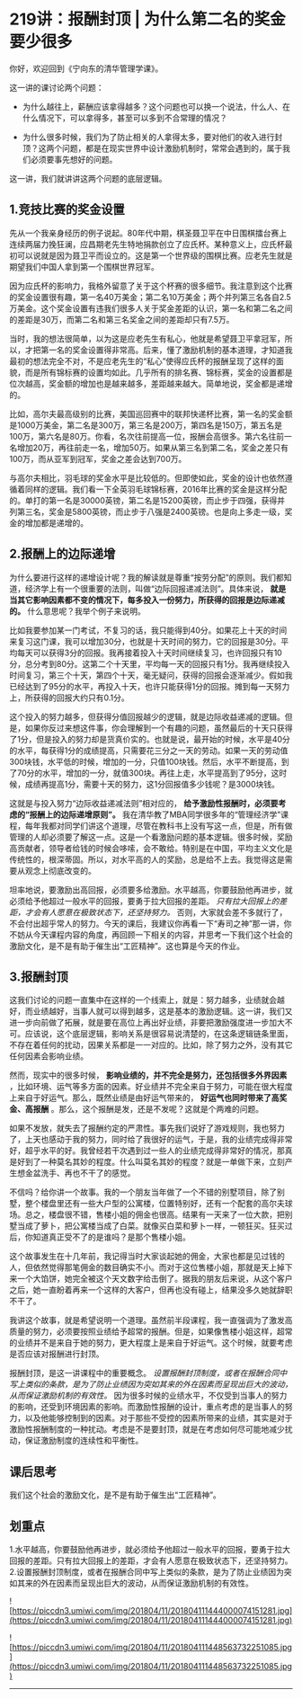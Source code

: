 # 219讲：报酬封顶 | 为什么第二名的奖金要少很多

你好，欢迎回到《宁向东的清华管理学课》。

这一讲的课讨论两个问题：

* 为什么越往上，薪酬应该拿得越多？这个问题也可以换一个说法，什么人、在什么情况下，可以拿得多，甚至可以多到不合常理的情况？

* 为什么很多时候，我们为了防止相关的人拿得太多，要对他们的收入进行封顶？这两个问题，都是在现实世界中设计激励机制时，常常会遇到的，属于我们必须要事先想好的问题。

这一讲，我们就讲讲这两个问题的底层逻辑。

## 1.竞技比赛的奖金设置

先从一个我亲身经历的例子说起。80年代中期，棋圣聂卫平在中日围棋擂台赛上连续两届力挽狂澜，应昌期老先生特地捐款创立了应氏杯。某种意义上，应氏杯最初可以说就是因为聂卫平而设立的。这是第一个世界级的围棋比赛。应老先生就是期望我们中国人拿到第一个围棋世界冠军。

因为应氏杯的影响力，我格外留意了关于这个杯赛的很多细节。我注意到这个比赛的奖金设置很有趣，第一名40万美金；第二名10万美金；两个并列第三名各自2.5万美金。这个奖金设置有违我们很多人关于奖金差距的认识，第一名和第二名之间的差距是30万，而第二名和第三名奖金之间的差距却只有7.5万。

当时，我的想法很简单，以为这是应老先生有私心，他就是希望聂卫平拿冠军，所以，才把第一名的奖金设置得非常高。后来，懂了激励机制的基本道理，才知道我最初的想法完全不对，不是应老先生的“私心”使得应氏杯的报酬呈现了这样的面貌，而是所有锦标赛的设置均如此。几乎所有的排名赛、锦标赛，奖金的设置都是位次越高，奖金额的增加也是越来越多，差距越来越大。简单地说，奖金都是递增的。

比如，高尔夫最高级别的比赛，美国巡回赛中的联邦快递杯比赛，第一名的奖金额是1000万美金，第二名是300万，第三名是200万，第四名是150万，第五名是100万，第六名是80万。你看，名次往前提高一位，报酬会高很多。第六名往前一名增加20万，再往前走一名，增加50万。如果从第三名到第二名，奖金之差只有100万，而从亚军到冠军，奖金之差会达到700万。

与高尔夫相比，羽毛球的奖金水平是比较低的。但即使如此，奖金的设计也依然遵循着同样的逻辑。我们看一下全英羽毛球锦标赛，2016年比赛的奖金是这样分配的。单打的第一名是30000英镑，第二名是15200英镑，而止步于四强，获得并列第三名，奖金是5800英镑，而止步于八强是2400英镑。也是向上多走一级，奖金的增加都是递增的。

## 2.报酬上的边际递增

为什么要进行这样的递增设计呢？我的解读就是尊重“按劳分配”的原则。我们都知道，经济学上有一个很重要的法则，叫做“边际回报递减法则”。具体来说， **就是当其它影响因素都不变的情况下，每多投入一份努力，所获得的回报是边际递减的。** 什么意思呢？我举个例子来说明。

比如我要参加某一门考试，不复习的话，我只能得到40分。如果花上十天的时间来复习这门课，我可以增加30分，也就是十天时间的努力，它的回报是30分。平均每天可以获得3分的回报。我再接着投入十天时间继续复习，也许回报只有10分，总分考到80分。这第二个十天里，平均每一天的回报只有1分。我再继续投入时间复习，第三个十天，第四个十天，毫无疑问，获得的回报会逐渐减少。假如我已经达到了95分的水平，再投入十天，也许只能获得1分的回报。摊到每一天努力上，所获得的回报大约只有0.1分。

这个投入的努力越多，但获得分值回报越少的逻辑，就是边际收益递减的逻辑。但是，如果你反过来想这件事，你会理解到一个有趣的问题，虽然最后的十天只获得了1分，但是投入的努力却是货真价实的。也就是说，最开始的时候，水平是40分的水平，每获得1分的成绩提高，只需要花三分之一天的劳动。如果一天的劳动值300块钱，水平低的时候，增加的一分，只值100块钱。然后，水平不断提高，到了70分的水平，增加的一分，就值300块。再往上走，水平提高到了95分，这时候，成绩再提高1分，需要十天的努力，这1分回报值多少钱呢？是3000块钱。

这就是与投入努力“边际收益递减法则”相对应的， **给予激励性报酬时，必须要考虑的“报酬上的边际递增原则”。** 我在清华教了MBA同学很多年的“管理经济学”课程，每年我都对同学们讲这个道理，尽管在教科书上没有写这一点，但是，所有做管理的人却必须要了解这一点。这是一个看激励问题的基本逻辑。很多时候，奖励高贡献者，领导者给钱的时候会哆嗦，会不敢给。特别是在中国，平均主义文化是传统性的，根深蒂固。所以，对水平高的人的奖励，总是给不上去。我觉得这是需要从观念上彻底改变的。

坦率地说，要激励出高回报，必须要多给激励。水平越高，你要鼓励他再进步，就必须给予他超过一般水平的回报，要勇于拉大回报的差距。 *只有拉大回报上的差距，才会有人愿意在极致状态下，还坚持努力。* 否则，大家就会差不多就行了，不会付出超乎常人的努力。今天的课后，我建议你再看一下“寿司之神”那一讲，你不妨从今天课程内容的角度，再回顾一下相关的内容，并思考一下我们这个社会的激励文化，是不是有助于催生出“工匠精神”。这也算是今天的作业。

## 3.报酬封顶

这我们讨论的问题一直集中在这样的一个线索上，就是：努力越多，业绩就会越好，而业绩越好，当事人就可以得到越多，这是基本的激励逻辑。这一讲，我们又进一步向前做了拓展，就是要在高位上再出好业绩，非要把激励强度进一步加大不可。应该说，这个底层逻辑，影响关系是很容易说清楚的，在这条逻辑链条里面，不存在着任何的扰动，因果关系都是一一对应的。比如，除了努力之外，没有其它任何因素会影响业绩。

然而，现实中的很多时候， **影响业绩的，并不完全是努力，还包括很多外界因素** ，比如环境、运气等多方面的因素。好业绩并不完全来自于努力，可能在很大程度上来自于好运气。那么，既然业绩是由好运气带来的， **好运气也同时带来了高奖金、高报酬** 。那么，这个报酬是发，还是不发呢？这就是个两难的问题。

如果不发放，就失去了报酬约定的严肃性。事先我们说好了游戏规则，我也努力了，上天也感动于我的努力，同时给了我很好的运气，于是，我的业绩完成得非常好，超乎水平的好。我曾经若干次遇到过一些人的业绩完成得非常好的情况，那真是好到了一种莫名其妙的程度。什么叫莫名其妙的程度？就是一单做下来，立刻产生想金盆洗手、再也不干了的感觉。

不信吗？给你讲一个故事。我的一个朋友当年做了一个不错的别墅项目，除了别墅，整个楼盘里还有一些大户型的公寓楼，位置特别好，还有一个配套的高尔夫球场。总之，楼盘很不错，售楼小姐的佣金也很高。结果有一天来了一位大款，把别墅当成了萝卜，把公寓楼当成了白菜。就像买白菜和萝卜一样，一顿狂买。狂买过后，你知道真正受不了的是谁吗？是那个售楼小姐。

这个故事发生在十几年前，我记得当时大家谈起她的佣金，大家也都是见过钱的人，但依然觉得那笔佣金的数目确实不小。而对于这位售楼小姐，那就是天上掉下来一个大馅饼，她完全被这个天文数字给击倒了。据我的朋友后来说，从这个客户之后，她一直盼着再来一个这样的大客户，但再也没有碰上，结果没多久她就辞职不干了。

我讲这个故事，就是希望说明一个道理。虽然前半段课程，我一直强调为了激发高质量的努力，必须要按照业绩给予超常的报酬。但是，如果像售楼小姐这样，超常的业绩并不是来自于她的努力，更大程度上是来自于好运气。这个时候，就要考虑是否应该对报酬进行封顶。

报酬封顶，是这一讲课程中的重要概念。 *设置报酬封顶制度，或者在报酬合同中写上类似的条款，是为了防止业绩因为突如其来的外在因素而呈现出巨大的波动，从而保证激励机制的有效性。* 因为很多时候的业绩水平，不仅受到当事人的努力的影响，还受到环境因素的影响。而激励性报酬的设计，重点考虑的是当事人的努力，以及他能够控制到的因素。对于那些不受控的因素所带来的业绩，其实是对于激励性报酬制度的一种扰动。考虑是不是要封顶，就是在考虑如何尽可能地减少扰动，保证激励制度的连续性和平衡性。

## 课后思考

我们这个社会的激励文化，是不是有助于催生出“工匠精神”。

## 划重点

1.水平越高，你要鼓励他再进步，就必须给予他超过一般水平的回报，要勇于拉大回报的差距。只有拉大回报上的差距，才会有人愿意在极致状态下，还坚持努力。
2.设置报酬封顶制度，或者在报酬合同中写上类似的条款，是为了防止业绩因为突如其来的外在因素而呈现出巨大的波动，从而保证激励机制的有效性。

![https://piccdn3.umiwi.com/img/201804/11/201804111444000074151281.jpg](https://piccdn3.umiwi.com/img/201804/11/201804111444000074151281.jpg)

![https://piccdn3.umiwi.com/img/201804/11/201804111448563732251085.jpg](https://piccdn3.umiwi.com/img/201804/11/201804111448563732251085.jpg)

---
